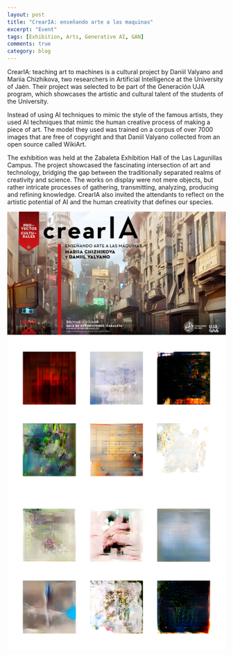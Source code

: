 ```yaml
---
layout: post
title: "CrearIA: enseñando arte a las maquinas"
excerpt: "Event"
tags: [Exhibition, Arts, Generative AI, GAN]
comments: true
category: blog
---
```


<str>CrearIA: teaching art to machines </str>  is a cultural project by Daniil Valyano and Mariia Chizhikova, two researchers in Artificial Intelligence at the University of Jaén. Their project was selected to be part of the Generación UJA program, which showcases the artistic and cultural talent of the students of the University. 

Instead of using AI techniques to mimic the style of the famous artists, they used AI techniques that mimic the human creative process of making a piece of art. The model they used was trained on a corpus of over 7000 images that are free of copyright and that Daniil Valyano collected from an open source called WikiArt.

The exhibition was held at the Zabaleta Exhibition Hall of the Las Lagunillas Campus. The project showcased the fascinating intersection of art and technology, bridging the gap between the traditionally separated realms of creativity and science. The works on display were not mere objects, but rather intricate processes of gathering, transmitting, analyzing, producing and refining knowledge. CrearIA also invited the attendants to reflect on the artistic potential of AI and the human creativity that defines our species.

![crearIA](/images/crearia1.jpg)
![crearIA](/images/crearia2.png)
![crearIA](/images/crearia3.png)

